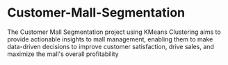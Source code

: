 # Customer-Mall-Segmentation
The Customer Mall Segmentation project using KMeans Clustering aims to provide actionable insights to mall management, enabling them to make data-driven decisions to improve customer satisfaction, drive sales, and maximize the mall's overall profitability
